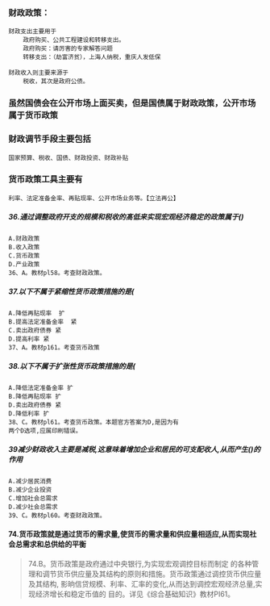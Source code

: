 ### 财政政策：
    财政支出主要用于
        政府购买、公共工程建设和转移支出。
        政府购买：请厉害的专家解答问题
        转移支出：（劫富济贫），上海人纳税，重庆人发低保
        
    财政收入则主要来源于
        税收，其次是政府公债。

### 虽然国债会在公开市场上面买卖，但是国债属于财政政策，公开市场属于货币政策       
### 财政调节手段主要包括
    国家预算、税收、国债、财政投资、财政补贴

### 货币政策工具主要有
    利率、法定准备金率、再贴现率、公开市场业务等。【立法再公】    
    
    

##### 36.通过调整政府开支的规模和税收的髙低来实现宏观经济稳定的政策属于()
    A.财政政策
    B.收入政策
    C.货币政策
    D.产业政策    
    36、A。教材pl58。考查财政政策。


##### 37.以下不属于紧缩性货币政策措施的是(
    A.降低再贴现率  扩
    B.提高法定准备金率  紧
    C.卖出政府债券 紧
    D.提高利率 紧
    37、A。教材p161。考查货币政策

##### 38.以下不属于扩张性货币政策措施的是(
    A.降低法定准备金率 扩
    B.降低再贴现率 扩
    D.卖出政府债券 紧
    D.降低利率 扩
    38、C。教材pl61。考查货币政策。本题官方答案为D,是因为有
    两个D选项,应属印刷错误。
   
##### 39减少财政收入主要是减税,这意味着增加企业和居民的可支配收人,从而产生()的作用
    A.减少居民消费
    B.减少企业投资
    C.增加社会总需求
    D.减少社会总需求
    39、C。教材pl60。考查财政政策。
        

#### 74.货币政策就是通过货币的需求量,使货币的需求量和供应量相适应,从而实现社会总需求和总供给的平衡
>   74.B。货币政策是政府通过中央银行,为实现宏观调控目标而制定
    的各种管理和调节货币供应量及其结构的原则和措施。货币政策通过调控货币供应量及其结构,
    影晌信贷规模、利率、汇率的变化,从而达到调控宏观经济总量,实现经济增长和稳定币值的
    目的。详见《综合基础知识》教材PI61。











        
